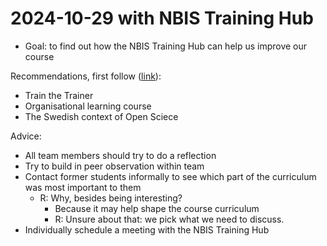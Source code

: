 # 2024-10-29 with NBIS Training Hub

- Goal: to find out how the NBIS Training Hub can help us improve our course

Recommendations, first follow ([link](https://training.scilifelab.se/our_resources/trainer_community)):

- Train the Trainer
- Organisational learning course
- The Swedish context of Open Sciece

Advice:

- All team members should try to do a reflection
- Try to build in peer observation within team
- Contact former students informally to see which part of the curriculum was most important to them
    - R: Why, besides being interesting?
        - Because it may help shape the course curriculum
        - R: Unsure about that: we pick what we need to discuss.
- Individually schedule a meeting with the NBIS Training Hub

